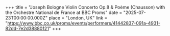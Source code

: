 +++
title = "Joseph Bologne Violin Concerto Op.8 & Poème (Chausson) with the Orchestre National de France at BBC Proms"
date = "2025-07-23T00:00:00.000Z"
place = "London, UK"
link = "https://www.bbc.co.uk/proms/events/performers/41442837-091a-4931-82dd-7e2d38880121"
+++

